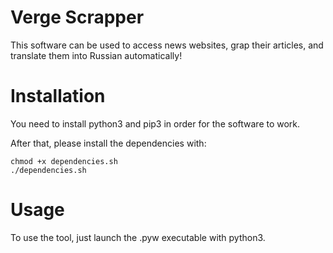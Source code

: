 # Verge Scrapper

This software can be used to access news websites, grap their articles, and translate them into Russian automatically!

# Installation

You need to install python3 and pip3 in order for the software to work.

After that, please install the dependencies with:

```shell
chmod +x dependencies.sh
./dependencies.sh
```

# Usage


To use the tool, just launch the .pyw executable with python3.

